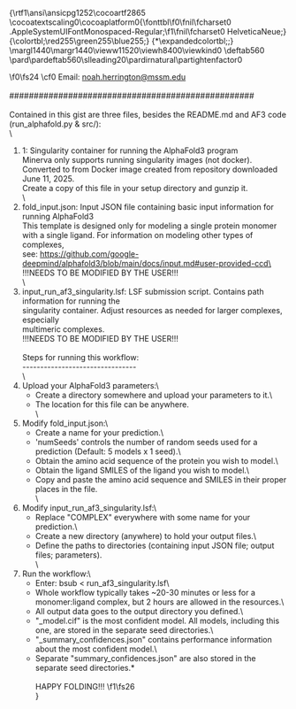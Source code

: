 {\rtf1\ansi\ansicpg1252\cocoartf2865
\cocoatextscaling0\cocoaplatform0{\fonttbl\f0\fnil\fcharset0 .AppleSystemUIFontMonospaced-Regular;\f1\fnil\fcharset0 HelveticaNeue;}
{\colortbl;\red255\green255\blue255;}
{\*\expandedcolortbl;;}
\margl1440\margr1440\vieww11520\viewh8400\viewkind0
\deftab560
\pard\pardeftab560\slleading20\pardirnatural\partightenfactor0

\f0\fs24 \cf0 Email: noah.herrington@mssm.edu\
\
##################################################\
\
Contained in this gist are three files, besides the README.md and AF3 code (run_alphafold.py & src/):\
\
1) 1: Singularity container for running the AlphaFold3 program\
	Minerva only supports running singularity images (not docker).\
	Converted to from Docker image created from repository downloaded June 11, 2025.\
	Create a copy of this file in your setup directory and gunzip it.\
\
2) fold_input.json: Input JSON file containing basic input information for running AlphaFold3\
	This template is designed only for modeling a single protein monomer\
	with a single ligand. For information on modeling other types of complexes,\
	see: https://github.com/google-deepmind/alphafold3/blob/main/docs/input.md#user-provided-ccd\
	!!!NEEDS TO BE MODIFIED BY THE USER!!!\
\
3) input_run_af3_singularity.lsf: LSF submission script. Contains path information for running the \
	singularity container. Adjust resources as needed for larger complexes, especially\
	multimeric complexes.\
	!!!NEEDS TO BE MODIFIED BY THE USER!!!\
\
Steps for running this workflow:\
--------------------------------\
\
1) Upload your AlphaFold3 parameters:\
	- Create a directory somewhere and upload your parameters to it.\
	- The location for this file can be anywhere.\
\
2) Modify fold_input.json:\
	- Create a name for your prediction.\
	- 'numSeeds' controls the number of random seeds used for a prediction (Default: 5 models x 1 seed).\
	- Obtain the amino acid sequence of the protein you wish to model.\
	- Obtain the ligand SMILES of the ligand you wish to model.\
	- Copy and paste the amino acid sequence and SMILES in their proper places in the file.\
\
3) Modify input_run_af3_singularity.lsf:\
	- Replace "COMPLEX" everywhere with some name for your prediction.\
	- Create a new directory (anywhere) to hold your output files.\
	- Define the paths to directories (containing input JSON file; output files; parameters).\
\
4) Run the workflow:\
	- Enter: bsub < run_af3_singularity.lsf\
	- Whole workflow typically takes ~20-30 minutes or less for a monomer:ligand complex, but 2 hours are allowed in the resources.\
	- All output data goes to the output directory you defined.\
	- "_model.cif" is the most confident model. All models, including this one, are stored in the separate seed directories.\
	- "_summary_confidences.json" contains performance information about the most confident model.\
	- Separate "summary_confidences.json" are also stored in the separate seed directories.*\
\
HAPPY FOLDING!!!
\f1\fs26 \
}
